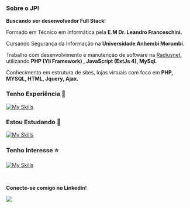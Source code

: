### Sobre o JP!

**Buscando ser desenvolvedor Full Stack**! 

Formado em Técnico em informática pela **E.M Dr. Leandro Franceschini.**

Cursando Segurança da Informação na **Universidade Anhembi Morumbi**.

Trabalho com desenvolvimento e manutenção de software na [Radiusnet](https://www.radius.net.br/), utilizando **PHP (Yii Framework) , JavaScript (ExtJs 4), MySql.**

Conhecimento em estrutura de sites, lojas virtuais com foco em **PHP, MYSQL, HTML, Jquery, Ajax.**


###  Tenho Experiência   🚀

[![My Skills](https://skills.thijs.gg/icons?i=php,mysql,html,css,bootstrap,js,jquery,git,github)](https://skills.thijs.gg)


###  Estou Estudando   :book:

[![My Skills](https://skills.thijs.gg/icons?i=js)](https://skills.thijs.gg)

###  Tenho Interesse   :star:

[![My Skills](https://skills.thijs.gg/icons?i=laravel,nodejs,react,typescript,docker)](https://skills.thijs.gg)


<br />

**Conecte-se comigo no Linkedin**! 

[<img src="https://img.shields.io/badge/linkedin-%230077B5.svg?&style=for-the-badge&logo=linkedin&logoColor=white" />](https://www.linkedin.com/in/jo%C3%A3o-pedro-64b221170/)
